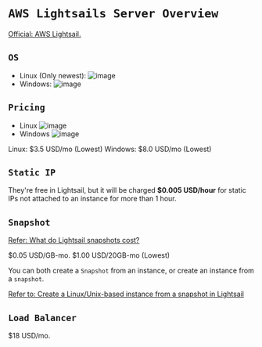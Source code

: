 # `AWS Lightsails Server Overview`

[Official: AWS Lightsail.](https://lightsail.aws.amazon.com/)

## `OS`
- Linux (Only newest):
![image](https://user-images.githubusercontent.com/14041622/45220654-606de280-b2e1-11e8-8f2a-b0dba891d11d.png)
- Windows:
![image](https://user-images.githubusercontent.com/14041622/45220660-65cb2d00-b2e1-11e8-895c-3b5fd928a9a0.png)


## `Pricing`
- Linux
![image](https://user-images.githubusercontent.com/14041622/45219164-9eb4d300-b2dc-11e8-8299-50d91909c9dc.png)
- Windows
![image](https://user-images.githubusercontent.com/14041622/45219183-a70d0e00-b2dc-11e8-8181-bbb83265dd21.png)

Linux: $3.5 USD/mo (Lowest)
Windows: $8.0 USD/mo (Lowest)


## `Static IP`
They're free in Lightsail, but it will be charged **$0.005 USD/hour** for static IPs not attached to an instance for more than 1 hour.

## `Snapshot`
[Refer: What do Lightsail snapshots cost?](https://aws.amazon.com/lightsail/faq/)

$0.05 USD/GB-mo.
$1.00 USD/20GB-mo (Lowest)

You can both create a `Snapshot` from an instance, or create an instance from a `snapshot`.

[Refer to: Create a Linux/Unix-based instance from a snapshot in Lightsail](https://lightsail.aws.amazon.com/ls/docs/en/articles/lightsail-how-to-create-instance-from-snapshot)

## `Load Balancer`
$18 USD/mo.